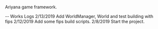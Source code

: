 Ariyana game framework.

-- Works Logs
2/13/2019 Add WorldManager, World and test building with fips
2/12/2019 Add some fips build scripts.
2/8/2019 Start the project.